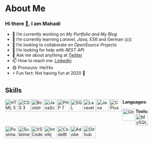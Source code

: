 # About Me
### Hi there 👋, I am Mahadi

- 🔭 I’m currently working on *My Portfolio and My Blog*
- 🌱 I’m currently learning *Laravel, Java, ES6* and German 🇩🇪
- 👯 I’m looking to collaborate on *OpenSource Projects*
- 🤔 I’m looking for help with *REST API*
- 💬 Ask me about anything at [Twitter](https://twitter.com/mahadixyz/)
- 📫 How to reach me: [Linkedin](https://linkedin.com/in/mahadixyz/)
- 😄 Pronouns: He/His
- ⚡ Fun fact: Not having fun at 2020 😤

## Skills

**Languages:**
<img align="left" alt="HTML 5" title="HTML 5" width="40px" src="https://raw.githubusercontent.com/mahadixyz/mahadixyz/master/logo/html5.jpg" />
<img align="left" alt="CSS 3" title="CSS 3" width="40px" src="https://raw.githubusercontent.com/mahadixyz/mahadixyz/master/logo/css3.jpg" />
<img align="left" alt="Bootstrap" title="Bootstrap" width="40px" src="https://raw.githubusercontent.com/mahadixyz/mahadixyz/master/logo/bootstrap.jpg" />
<img align="left" alt="JavaScript" title="JavaScript" width="40px" src="https://raw.githubusercontent.com/mahadixyz/mahadixyz/master/logo/js.jpg" />
<img align="left" alt="PHP 7" title="PHP 7" width="40px" src="https://raw.githubusercontent.com/mahadixyz/mahadixyz/master/logo/php.jpg" />
<img align="left" alt="SQL" title="SQL" width="40px" src="https://raw.githubusercontent.com/mahadixyz/mahadixyz/master/logo/sql.jpg" />
<img align="left" alt="Laravel" title="Laravel" width="40px" src="https://raw.githubusercontent.com/mahadixyz/mahadixyz/master/logo/laravel.jpg" />
<img align="left" alt="Java" title="Java" width="40px" src="https://raw.githubusercontent.com/mahadixyz/mahadixyz/master/logo/java.jpg" />
<img align="left" alt="C Plus Plus" title="C Plus Plus" width="40px" src="https://raw.githubusercontent.com/mahadixyz/mahadixyz/master/logo/cpp.jpg" />

**Tools:**
<img align="left" alt="Git" title="Git" width="40px" src="https://raw.githubusercontent.com/mahadixyz/mahadixyz/master/logo/git.jpg" />
<img align="left" alt="MySQL" title="MySQL" width="40px" src="https://raw.githubusercontent.com/mahadixyz/mahadixyz/master/logo/mysql.jpg" />
<img align="left" alt="Postman" title="Postman" width="40px" src="https://raw.githubusercontent.com/mahadixyz/mahadixyz/master/logo/postman.jpg" />
<img align="left" alt="Sublime Text 3" title="Sublime Text 3" width="40px" src="https://raw.githubusercontent.com/mahadixyz/mahadixyz/master/logo/sublime-text.jpg" />
<img align="left" alt="VS Code" title="VS Code" width="40px" src="https://raw.githubusercontent.com/mahadixyz/mahadixyz/master/logo/vs-code.jpg" />
<img align="left" alt="Intellij IDEA" title="Intellij IDEA" width="40px" src="https://raw.githubusercontent.com/mahadixyz/mahadixyz/master/logo/intellij-idea.jpg" />
<img align="left" alt="CodeBlocks" title="CodeBlocks" width="40px" src="https://raw.githubusercontent.com/mahadixyz/mahadixyz/master/logo/codeblocks.jpg" />
<img align="left" alt="Adobe Photoshop" title="Adobe Photoshop" width="40px" src="https://raw.githubusercontent.com/mahadixyz/mahadixyz/master/logo/photoshop.jpg" />
<img align="left" alt="Github" title="Github" width="40px" src="https://raw.githubusercontent.com/mahadixyz/mahadixyz/master/logo/github.jpg" />

